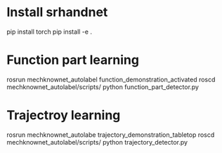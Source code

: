# Install srhandnet
pip install torch
pip install -e .

# Function part learning
rosrun mechknownet_autolabel function_demonstration_activated
roscd mechknownet_autolabel/scripts/
python function_part_detector.py

# Trajectroy learning
rosrun mechknownet_autolabe trajectory_demonstration_tabletop
roscd mechknownet_autolabel/scripts/
python trajectory_detector.py
